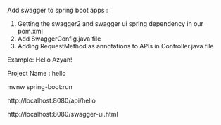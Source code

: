 Add swagger to spring boot apps :

1. Getting the swagger2 and swagger ui spring dependency in our pom.xml
2. Add SwaggerConfig.java file
3. Adding RequestMethod as annotations to APIs in Controller.java file

Example: Hello Azyan!

Project Name : hello

mvnw spring-boot:run

http://localhost:8080/api/hello

http://localhost:8080/swagger-ui.html
